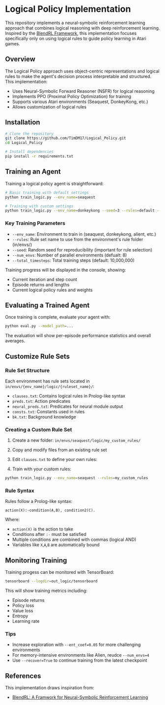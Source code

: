 # Logical Policy Implementation

This repository implements a neural-symbolic reinforcement learning approach that combines logical reasoning with deep reinforcement learning. Inspired by the [BlendRL Framework](https://github.com/ml-research/blendrl-dev), this implementation focuses specifically only on using logical rules to guide policy learning in Atari games.

## Overview

The Logical Policy approach uses object-centric representations and logical rules to make the agent's decision process interpretable and structured. This implementation:

- Uses Neural-Symbolic Forward Reasoner (NSFR) for logical reasoning
- Implements PPO (Proximal Policy Optimization) for training
- Supports various Atari environments (Seaquest, DonkeyKong, etc.)
- Allows customization of logical rules

## Installation 
```bash
# Clone the repository
git clone https://github.com/TimDM17/Logical_Policy.git
cd Logical_Policy

# Install dependencies
pip install -r requirements.txt
```

## Training an Agent

Training a logical policy agent is straightforward:

```bash
# Basic training with default settings
python train_logic.py --env_name=seaquest

# Training with custom settings
python train_logic.py --env_name=donkeykong --seed=3 --rules=default --total_timesteps=5000000
```

### Key Training Parameters 
- `--env_name`: Environment to train in (seaquest, donkeykong, alient, etc.)
- `--rules`: Rule set name to use from the environment's rule folder (in/envs/)
- `--seed`: Random seed for reproducibility (important for rule selection)
- `--num_envs`: Number of parallel environments (defualt: 8)
- `--total_timesteps`: Total training steps (default: 10,000,000)

Training progress will be displayed in the console, showing:

- Current iteration and step count
- Episode returns and lengths
- Current logical policy rules and weights

## Evaluating a Trained Agent

Once training is complete, evaluate your agent with:

```bash
python eval.py --model_path=...
```

The evaluation will show per-episode performance statistics and overall averages.

## Customize Rule Sets

### Rule Set Structure

Each environment has rule sets located in
`in/envs/{env_name}/logic/{ruleset_name}/`:

- `clauses.txt`: Contains logical rules in Prolog-like syntax
- `preds.txt`: Action predicates
- `neural_preds.txt`: Predicates for neural module output
- `consts.txt`: Constants used in rules
- `bk.txt`: Background knowledge

### Creating a Custom Rule Set

1. Create a new folder: `in/envs/seaquest/logic/my_custom_rules/`

2. Copy and modify files from an existing rule set

3. Edit `clauses.txt` to define your own rules:

4. Train with your custom rules:
```bash
python train_logic.py --env_name=seaquest --rules=my_custom_rules 
```

### Rule Syntax

Rules follow a Prolog-like syntax:
```
action(X):-condition(A,B), condition2(C).
```

Where:

- `action(X)` is the action to take
- Conditions after `:-` must be satisfied
- Multiple conditions are combined with commas (logical AND)
- Variables like `X`,`A`,`B` are automatically bound

## Monitoring Training

Training progess can be monitored with TensorBoard:
```bash
tensorboard --logdir=out_logic/tensorboard
```

This will show training metrics including:

- Episode returns
- Policy loss
- Value loss
- Entropy
- Learning rate

### Tips 

- Increase exploration with `--ent_coef=0.05` for more challenging environments
- For memory-intensive environments like Alien, reudce `--num_envs=4`
- Use `--recover=True` to continue training from the latest checkpoint

## References

This implementation draws inspiration from:
- [BlendRL: A Framwork for Neural-Symbolic Reinforcement Learning](https://github.com/ml-research/blendrl-dev)